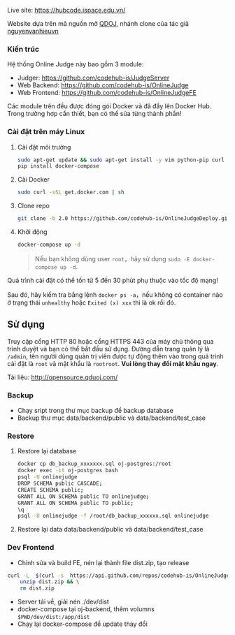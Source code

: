 Live site: https://hubcode.ispace.edu.vn/

Website dựa trên mã nguồn mở [QDOJ](https://github.com/QingdaoU/OnlineJudge), nhánh clone của tác giả [nguyenvanhieuvn](https://github.com/luyencode/OnlineJudge)

### Kiến trúc

Hệ thống Online Judge này bao gồm 3 module:
- Judger: https://github.com/codehub-is/JudgeServer
- Web Backend: https://github.com/codehub-is/OnlineJudge
- Web Frontend: https://github.com/codehub-is/OnlineJudgeFE

Các module trên đều được đóng gói Docker và đã đẩy lên Docker Hub. Trong trường hợp cần thiết, bạn có thể sửa từng thành phần!

### Cài đặt trên máy Linux

1. Cài đặt môi trường

    ```bash
    sudo apt-get update && sudo apt-get install -y vim python-pip curl git
    pip install docker-compose
    ```

2. Cài Docker 

   ```bash
   sudo curl -sSL get.docker.com | sh
   ```


3. Clone repo

    ```bash
    git clone -b 2.0 https://github.com/codehub-is/OnlineJudgeDeploy.git && cd OnlineJudgeDeploy
    ```

4. Khởi động

    ```bash
    docker-compose up -d
    ```

    > Nếu bạn không dùng user `root`，hãy sử dụng `sudo -E docker-compose up -d`.

Quá trình cài đặt có thể tốn từ 5 đến 30 phút phụ thuộc vào tốc độ mạng!

Sau đó, hãy kiểm tra bằng lệnh `docker ps -a`，nếu không có container nào ở trạng thái `unhealthy` hoặc `Exited (x) xxx` thì là ok rồi đó.

## Sử dụng


Truy cập cổng HTTP 80 hoặc cổng HTTPS 443 của máy chủ thông qua trình duyệt và bạn có thể bắt đầu sử dụng. Đường dẫn trang quản lý là `/admin`, tên người dùng quản trị viên được tự động thêm vào trong quá trình cài đặt là `root` và mật khẩu là `rootroot`. **Vui lòng thay đổi mật khẩu ngay**.

Tài liệu: http://opensource.qduoj.com/

### Backup

- Chạy sript trong thư mục backup để backup database
- Backup thư mục data/backend/public và data/backend/test_case

### Restore

1. Restore lại database
    ```bash
    docker cp db_backup_xxxxxxx.sql oj-postgres:/root
    docker exec -it oj-postgres bash
    psql -U onlinejudge
    DROP SCHEMA public CASCADE;
    CREATE SCHEMA public;
    GRANT ALL ON SCHEMA public TO onlinejudge;
    GRANT ALL ON SCHEMA public TO public;
    \q
    psql -U onlinejudge -f /root/db_backup_xxxxxx.sql onlinejudge
    ```
2. Restore lại data
data/backend/public và data/backend/test_case

### Dev Frontend
- Chỉnh sửa và build FE, nén lại thành file dist.zip, tạo release
```bash
curl -L  $(curl -s  https://api.github.com/repos/codehub-is/OnlineJudgeFE/releases/latest | grep /dist.zip | cut -d '"' -f 4) -o dist.zip && \
    unzip dist.zip && \
    rm dist.zip
```
- Server tải về, giải nén ./dev/dist
- docker-compose tại oj-backend, thêm volumns ```$PWD/dev/dist:/app/dist```
- Chạy lại docker-compose để update thay đổi
